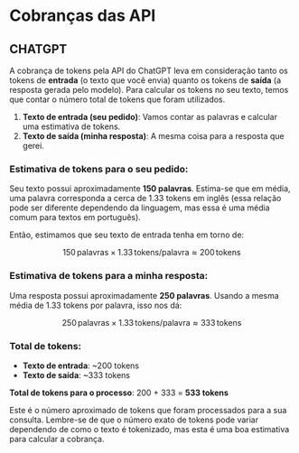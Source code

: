 # Cobranças das API

## CHATGPT

A cobrança de tokens pela API do ChatGPT leva em consideração tanto os tokens de **entrada** (o texto que você envia) quanto os tokens de **saída** (a resposta gerada pelo modelo). Para calcular os tokens no seu texto, temos que contar o número total de tokens que foram utilizados.

1. **Texto de entrada (seu pedido)**: Vamos contar as palavras e calcular uma estimativa de tokens.
2. **Texto de saída (minha resposta)**: A mesma coisa para a resposta que gerei.

### Estimativa de tokens para o seu pedido:

Seu texto possui aproximadamente **150 palavras**. Estima-se que em média, uma palavra corresponda a cerca de 1.33 tokens em inglês (essa relação pode ser diferente dependendo da linguagem, mas essa é uma média comum para textos em português).

Então, estimamos que seu texto de entrada tenha em torno de:

$$
150 \, \text{palavras} \times 1.33 \, \text{tokens/palavra} \approx 200 \, \text{tokens}
$$

### Estimativa de tokens para a minha resposta:

Uma resposta possui aproximadamente **250 palavras**. Usando a mesma média de 1.33 tokens por palavra, isso nos dá:

$$
250 \, \text{palavras} \times 1.33 \, \text{tokens/palavra} \approx 333 \, \text{tokens}
$$

### Total de tokens:

* **Texto de entrada**: \~200 tokens
* **Texto de saída**: \~333 tokens

**Total de tokens para o processo**: 200 + 333 = **533 tokens**

Este é o número aproximado de tokens que foram processados para a sua consulta. Lembre-se de que o número exato de tokens pode variar dependendo de como o texto é tokenizado, mas esta é uma boa estimativa para calcular a cobrança.


